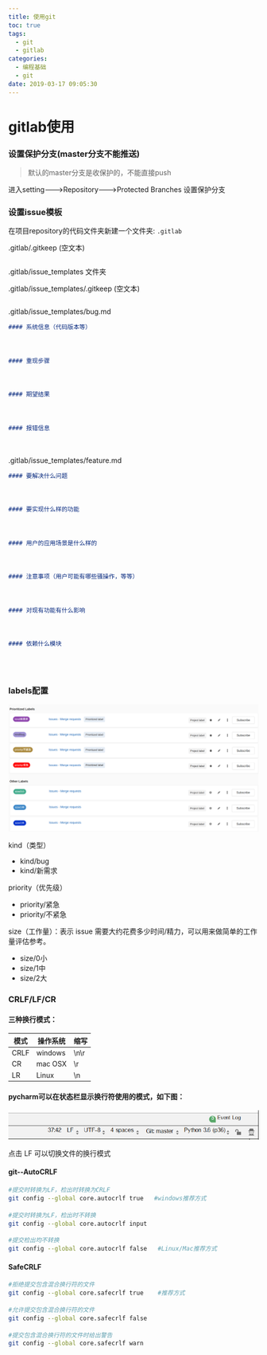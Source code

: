 ```yaml
---
title: 使用git
toc: true
tags:
  - git
  - gitlab
categories:
  - 编程基础
  - git
date: 2019-03-17 09:05:30
---
```




# gitlab使用

### 设置保护分支(master分支不能推送)

> 默认的master分支是收保护的，不能直接push

进入setting--->Repository--->Protected Branches   设置保护分支



### 设置issue模板

在项目repository的代码文件夹新建一个文件夹:   ```.gitlab```

.gitlab/.gitkeep  (空文本)

```bash

```

.gitlab/issue_templates  文件夹

.gitlab/issue_templates/.gitkeep  (空文本)

```bash

```

.gitlab/issue_templates/bug.md

```md
#### 系统信息（代码版本等）



#### 重现步骤



#### 期望结果



#### 报错信息




```

.gitlab/issue_templates/feature.md

```md
#### 要解决什么问题



#### 要实现什么样的功能



#### 用户的应用场景是什么样的



#### 注意事项（用户可能有哪些骚操作，等等）



#### 对现有功能有什么影响



#### 依赖什么模块





```


### labels配置

![深度截图_选择区域_20190411172406](use-git/深度截图_选择区域_20190411172406.png)

kind（类型）

- kind/bug
- kind/新需求

priority（优先级）

- priority/紧急
- priority/不紧急

size（工作量）：表示 issue 需要大约花费多少时间/精力，可以用来做简单的工作量评估参考。 

- size/0小
- size/1中
- size/2大



### CRLF/LF/CR

#### 三种换行模式：

| 模式 | 操作系统 | 缩写 |
| ---- | -------- | ---- |
| CRLF | windows  | \n\r |
| CR   | mac OSX  | \r   |
| LR   | Linux    | \n   |

#### pycharm可以在状态栏显示换行符使用的模式，如下图：

![1557916145357](use-git/1557916145357.png)

点击  LF 可以切换文件的换行模式

#### git--AutoCRLF

```bash
#提交时转换为LF，检出时转换为CRLF
git config --global core.autocrlf true   #windows推荐方式

#提交时转换为LF，检出时不转换
git config --global core.autocrlf input   

#提交检出均不转换
git config --global core.autocrlf false   #Linux/Mac推荐方式
```

#### SafeCRLF

```bash
#拒绝提交包含混合换行符的文件
git config --global core.safecrlf true    #推荐方式

#允许提交包含混合换行符的文件
git config --global core.safecrlf false   

#提交包含混合换行符的文件时给出警告
git config --global core.safecrlf warn
```








